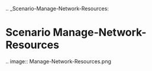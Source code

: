 .. _Scenario-Manage-Network-Resources:

Scenario Manage-Network-Resources
====================

.. image:: Manage-Network-Resources.png


